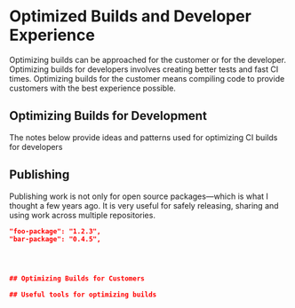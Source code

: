 # Optimized Builds and Developer Experience

Optimizing builds can be approached for the customer or for the developer. Optimizing builds for developers involves creating better tests and fast CI times. Optimizing builds for the customer means compiling code to provide customers with the best experience possible.

## Optimizing Builds for Development

The notes below provide ideas and patterns used for optimizing CI builds for developers

## Publishing

Publishing work is not only for open source packages—which is what I thought a few years ago. It is very useful for safely releasing, sharing and using work across multiple repositories.

```json
"foo-package": "1.2.3",
"bar-package": "0.4.5",




## Optimizing Builds for Customers

## Useful tools for optimizing builds
